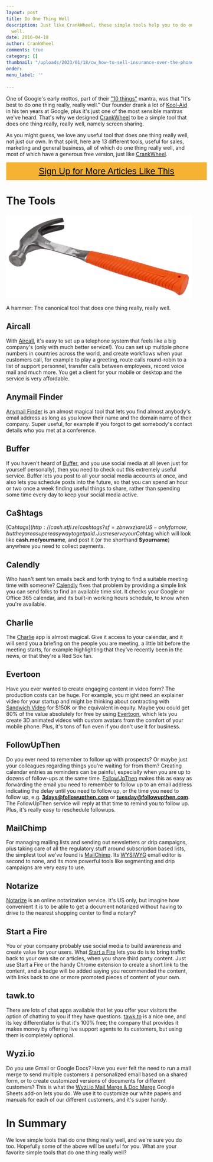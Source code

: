 ```yaml
---
layout: post
title: Do One Thing Well
description: Just like CrankWheel, these simple tools help you to do one thing really
  well.
date: 2016-04-18
author: CrankWheel
comments: true
category: []
thumbnail: "/uploads/2023/01/18/cw_how-to-sell-insurance-over-the-phone.png"
order: 
menu_label: ''

---
```

One of Google's early mottos, part of their ["10 things"](https://www.google.com/about/company/philosophy/) mantra, was that "It's best to do one thing really, really well." Our founder drank a lot of [Kool-Aid](https://en.wikipedia.org/wiki/Drinking_the_Kool-Aid) in his ten years at Google, plus it's just one of the most sensible mantras we've heard. That's why we designed [CrankWheel](http://crankwheel.com/) to be a simple tool that does one thing really, really well, namely screen sharing.

As you might guess, we love any useful tool that does one thing really well, not just our own. In that spirit, here are 13 different tools, useful for sales, marketing and general business, all of which do one thing really well, and most of which have a generous free version, just like [CrankWheel](http://crankwheel.com/).

<style>
	.btn-signup {
		padding-top: 11px !important;
		border-radius: 0px !important;
		background-color: #f6b333;
		text-align: center;
		padding: 10px 20px !important;
		border: 0px !important;
		width: 100%;
		margin-bottom: 20px;
	}
	.btn-signup a {
		color: black !important;
		font-family: 'Titillium Web', sans-serif;
		font-size: 24px !important;
		font-weight: normal !important;
	}
</style>
<div class="btn-signup"><a href="/sign-up-to-download/">Sign Up for More Articles Like This</a></div>

# The Tools

<div class="wp-caption aligncenter noLightbox">
<img class="responsive-img" src="/static/images/posts/2016-04-18-do-one-thing-well/hammer.jpg" alt="a hammer" />
	<p class="wp-caption-text">A hammer: The canonical tool that does one thing really, really well.</p>
</div>

## Aircall

With [Aircall](http://stfi.re/vazzlp), it's easy to set up a telephone system that feels like a big company's (only with much better service!). You can set up multiple phone numbers in countries across the world, and create workflows when your customers call, for example to play a greeting, route calls round-robin to a list of support personnel, transfer calls between employees, record voice mail and much more. You get a client for your mobile or desktop and the service is very affordable.

## Anymail Finder

[Anymail Finder](http://anymailfinder.stfi.re/?sf=brgvpz) is an almost magical tool that lets you find almost anybody's email address as long as you know their name and the domain name of their company. Super useful, for example if you forgot to get somebody's contact details who you met at a conference.

## Buffer

If you haven't heard of [Buffer](http://buffer.stfi.re/?sf=ravbva), and you use social media at all (even just for yourself personally), then you need to check out this extremely useful service. Buffer lets you post to all your social media accounts at once, and also lets you schedule posts into the future, so that you can spend an hour or two once a week finding useful things to share, rather than spending some time every day to keep your social media active.

## Ca$htags

[Ca$htags](http://cash.stfi.re/cashtags?sf=zbnwxz) are US-only for now, but they are a super easy way to get paid. Just reserve your Ca$htag which will look like **cash.me/yourname**, and post it (or the shorthand **$yourname**) anywhere you need to collect payments.

## Calendly

Who hasn't sent ten emails back and forth trying to find a suitable meeting time with someone? [Calendly](http://calendly.stfi.re/?sf=gkjagk) fixes that problem by providing a simple link you can send folks to find an available time slot. It checks your Google or Office 365 calendar, and its built-in working hours schedule, to know when you're available.

## Charlie

The [Charlie](http://charlieapp.stfi.re/?sf=lobpgl) app is almost magical. Give it access to your calendar, and it will send you a briefing on the people you are meeting, a little bit before the meeting starts, for example highlighting that they've recently been in the news, or that they're a Red Sox fan.

## Evertoon

Have you ever wanted to create engaging content in video form? The production costs can be huge. For example, you might need an explainer video for your startup and might be thinking about contracting with [Sandwich Video](http://sandwichvideo.com/how-it-works/) for $150K or the equivalent in equity. Maybe you could get 80% of the value absolutely for free by using [Evertoon](http://www.evertoon.stfi.re/?sf=brgvlw), which lets you create 3D animated videos with custom avatars from the comfort of your mobile phone. Plus, it's tons of fun even if you don't use it for business.

## FollowUpThen

Do you ever need to remember to follow up with prospects? Or maybe just your colleagues regarding things you're waiting for from them? Creating calendar entries as reminders can be painful, especially when you are up to dozens of follow-ups at the same time. [FollowUpThen](http://www.followupthen.stfi.re/?sf=zegkyn) makes this as easy as forwarding the email you need to remember to follow up to an email address indicating the delay until you need to follow up, or the time you need to follow up, e.g. **3days@followupthen.com** or **tuesday@followupthen.com**. The FollowUpThen service will reply at that time to remind you to follow up. Plus, it's really easy to reschedule followups.

## MailChimp

For managing mailing lists and sending out newsletters or drip campaigns, plus taking care of all the regulatory stuff around subscription based lists, the simplest tool we've found is [MailChimp](http://mailchimp.stfi.re/?sf=dlnanv). Its [WYSIWYG](https://en.wikipedia.org/wiki/WYSIWYG) email editor is second to none, and its more powerful tools like segmenting and drip campaigns are very easy to use.

## Notarize

[Notarize](http://www.notarize.stfi.re/?sf=alnjng) is an online notarization service. It's US only, but imagine how convenient it is to be able to get a document notarized without having to drive to the nearest shopping center to find a notary?

## Start a Fire

You or your company probably use social media to build awareness and create value for your users. What [Start a Fire](http://startafire.stfi.re/?sf=lobpdg) lets you do is to bring traffic back to your own site or articles, when you share third party content. Just use Start a Fire or the handy Chrome extension to create a short link to the content, and a badge will be added saying you recommended the content, with links back to one or more promoted pieces of content of your own.

## tawk.to

There are lots of chat apps available that let you offer your visitors the option of chatting to you if they have questions. [tawk.to](http://www.tawk.stfi.re/?sf=wrkjkg) is a nice one, and its key differentiator is that it's 100% free; the company that provides it makes money by offering live support agents to its customers, but using them is completely optional.

## Wyzi.io

Do you use Gmail or Google Docs? Have you ever felt the need to run a mail merge to send multiple customers a personalized email based on a shared form, or to create customized versions of documents for different customers? This is what the [Wyzi.io Mail Merge & Doc Merge](https://chrome.google.com/webstore/detail/mail-merge-doc-merge-with/mmjmagaahlbbobgnflohdpiggjmjmeje) Google Sheets add-on lets you do. We use it to customize our white papers and manuals for each of our different customers, and it's super handy.

# In Summary

We love simple tools that do one thing really well, and we're sure you do too. Hopefully some of the above will be useful for you. What are your favorite simple tools that do one thing really well?